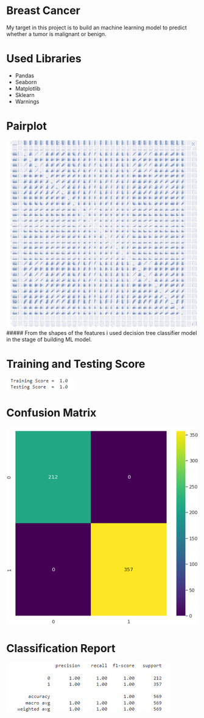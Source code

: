 # Breast Cancer
My target in this project is to build an machine learning model to predict whether a tumor is malignant or benign.
# Used Libraries
- Pandas
- Seaborn
- Matplotlib
- Sklearn
- Warnings
# Pairplot
<img src="Images/pairplot.png" alt="Pairplot">
##### From the shapes of the features i used decision tree classifier model in the stage of building ML model.

# Training and Testing Score
<img src="Images/scores.png" alt="The Scores">

# Confusion Matrix
<img src="Images/conf_mat.png" alt="Confusion Matrix">

# Classification Report
<img src="Images/class_rep.png" alt="Classification Report">

